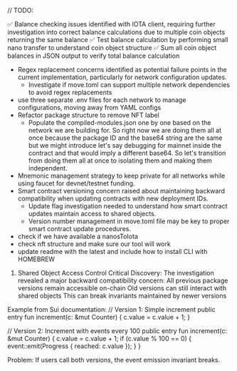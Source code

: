 // TODO:

✅ Balance checking issues identified with IOTA client, requiring further investigation into correct balance calculations due to multiple coin objects returning the same balance
  ✅ Test balance calculation by performing small nano transfer to understand coin object structure
  ✅ Sum all coin object balances in JSON output to verify total balance calculation

* Regex replacement concerns identified as potential failure points in the current implementation, particularly for network configuration updates.
  * Investigate if move.toml can support multiple network dependencies to avoid regex replacements
* use three separate .env files for each network to manage configurations, moving away from YAML configs
* Refactor package structure to remove NFT label
  * Populate the compiled-modules.json one by one based on the network we are building for. So right now we are doing them all at once because the package ID and the base64 string are the same but we might introduce let's say debugging for mainnet inside the contract and that would imply a different base64. So let's transition from doing them all at once to isolating them and making them independent.
* Mnemonic management strategy to keep private for all networks while using faucet for devnet/testnet funding.
* Smart contract versioning concern raised about maintaining backward compatibility when updating contracts with new deployment IDs.
  * Update flag investigation needed to understand how smart contract updates maintain access to shared objects.
  * Version number management in move.toml file may be key to proper smart contract update procedures.
* check if we have available a nanosToIota
* check nft structure and make sure our tool will work
* update readme with the latest and include how to install CLI with HOMEBREW



1. Shared Object Access Control
Critical Discovery: The investigation revealed a major backward compatibility concern:
All previous package versions remain accessible on-chain
Old versions can still interact with shared objects
This can break invariants maintained by newer versions

Example from Sui documentation:
// Version 1: Simple increment
public entry fun increment(c: &mut Counter) {
    c.value = c.value + 1;
}

// Version 2: Increment with events every 100
public entry fun increment(c: &mut Counter) {
    c.value = c.value + 1;
    if (c.value % 100 == 0) {
        event::emit(Progress { reached: c.value });
    }
}

Problem: If users call both versions, the event emission invariant breaks.